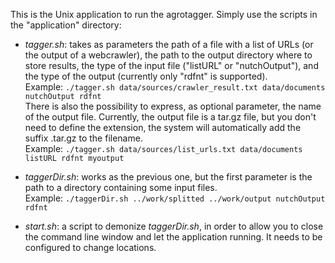 This is the Unix application to run the agrotagger. Simply use the scripts in the "application" directory:

- *tagger.sh*: takes as parameters the path of a file with a list of URLs (or the output of a webcrawler), the path to the output directory where to store results, the type of the input file ("listURL" or "nutchOutput"), and the type of the output (currently only "rdfnt" is supported).  
Example: ``./tagger.sh data/sources/crawler_result.txt data/documents nutchOutput rdfnt``  
There is also the possibility to express, as optional parameter, the name of the output file. Currently, the output file is a tar.gz file, but you don't need to define the extension, the system will automatically add the suffix .tar.gz to the filename.  
Example: ``./tagger.sh data/sources/list_urls.txt data/documents listURL rdfnt myoutput``  

- *taggerDir.sh*: works as the previous one, but the first parameter is the path to a directory containing some input files.  
Example: ``./taggerDir.sh ../work/splitted ../work/output nutchOutput rdfnt``
	
- *start.sh*: a script to demonize *taggerDir.sh*, in order to allow you to close the command line window and let the application running. It needs to be configured to change locations.
